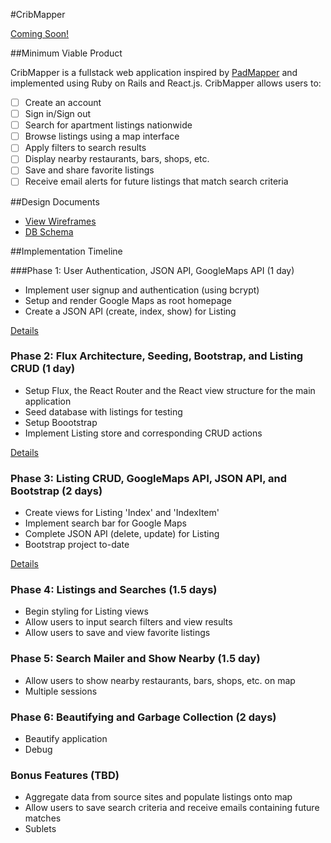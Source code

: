 #CribMapper

[Coming Soon!][heroku]

[heroku]: http://www.herokuapp.com

##Minimum Viable Product

CribMapper is a fullstack web application inspired by [PadMapper][padmapper] and implemented using Ruby on Rails and React.js. CribMapper allows users to:

- [ ] Create an account
- [ ] Sign in/Sign out
- [ ] Search for apartment listings nationwide
- [ ] Browse listings using a map interface
- [ ] Apply filters to search results
- [ ] Display nearby restaurants, bars, shops, etc.
- [ ] Save and share favorite listings
- [ ] Receive email alerts for future listings that match search criteria

[padmapper]: http://www.padmapper.com

##Design Documents

* [View Wireframes][view]
* [DB Schema][schema]

[view]: ./docs/views.md
[schema]: ./docs/schema.md

##Implementation Timeline

###Phase 1: User Authentication, JSON API, GoogleMaps API  (1 day)

- Implement user signup and authentication (using bcrypt)
- Setup and render Google Maps as root homepage
- Create a JSON API (create, index, show) for Listing

[Details][phase-one]

### Phase 2: Flux Architecture, Seeding, Bootstrap, and Listing CRUD (1 day)
- Setup Flux, the React Router and the React view structure for the main application
- Seed database with listings for testing
- Setup Boootstrap
- Implement Listing store and corresponding CRUD actions

[Details][phase-two]

### Phase 3: Listing CRUD, GoogleMaps API, JSON API, and Bootstrap (2 days)
- Create views for Listing 'Index' and 'IndexItem'
- Implement search bar for Google Maps
- Complete JSON API (delete, update) for Listing
- Bootstrap project to-date

[Details][phase-three]

### Phase 4: Listings and Searches (1.5 days)
- Begin styling for Listing views
- Allow users to input search filters and view results
- Allow users to save and view favorite listings

<!-- [Details][phase-four] -->

### Phase 5: Search Mailer and Show Nearby (1.5 day)
- Allow users to show nearby restaurants, bars, shops, etc. on map
- Multiple sessions

<!-- [Details][phase-five] -->

### Phase 6: Beautifying and Garbage Collection (2 days)
- Beautify application
- Debug

<!-- [Details][phase-six] -->

### Bonus Features (TBD)
- Aggregate data from source sites and populate listings onto map
- Allow users to save search criteria and receive emails containing future matches
- Sublets

[phase-one]: ./docs/phases/phase1.md
[phase-two]: ./docs/phases/phase2.md
[phase-three]: ./docs/phases/phase3.md
[phase-four]: ./docs/phases/phase4.md
[phase-five]: ./docs/phases/phase5.md
[phase-six]: ./docs/phases/phase6.md
